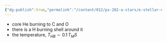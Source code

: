 ```yaml
---
{"dg-publish":true,"permalink":"/content/012/px-282-a-stars/e-stellar-evolution/px-282-e5d-horizontal-branch/","noteIcon":"1","created":"2024-11-26T10:16:03.363+00:00","updated":"2024-11-26T10:20:39.115+00:00"}
---
```


- core He burning to C and O
- there is a H burning shell around it
- the temperature, $T_{HB} \sim 0.1\,T_MS$

